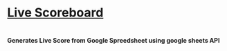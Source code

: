 # <h1><a href="https://felicitacse.github.io/scorecard/">Live Scoreboard</a><h1> 
<b>Generates Live Score from Google Spreedsheet using google sheets API</b>

